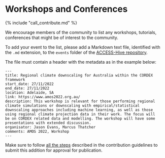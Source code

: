 # Workshops and Conferences

{% include "call_contribute.md" %}

We encourage members of the community to list any workshops, tutorials, conferences that might be of interest to the community.


To add your event to the list, please add a Markdown text file, identified with the `.md` extension, to the `events` folder of the [ACCESS-Hive repository](https://github.com/ACCESS-Hive/access-hive.github.io/tree/main/docs/events/events).

The file must contain a header with the metadata as in the example below:

```
---
title: Regional climate downscaling for Australia within the CORDEX framework
start_date: 27/11/2022
end_date: 27/11/2022
location: Adelaide, SA
link: https://www.amos2022.org.au/
description: This workshop is relevant for those performing regional climate simulations or downscaling with empirical/statistical downscaling approaches including machine learning, as well as those using regional climate projection data in their work. The focus will be on CORDEX related data and modelling. The workshop will have some presentations with extended discussion.
organisator: Jason Evans, Marcus Thatcher
comments: AMOS 2022, Workshop
---

```

Make sure to follow [all the steps][edit-process] described in the contribution guidelines to submit this addition for approval for publication.

[edit-process]: ../about/contribute/local_edit.md#edit-to-access-hive